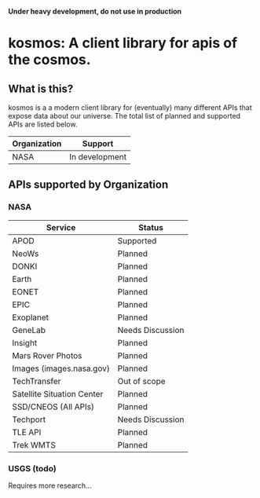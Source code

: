 **Under heavy development, do not use in production**

# kosmos: A client library for apis of the cosmos.

## What is this?

kosmos is a a modern client library for (eventually) many different APIs that
expose data about our universe. The total list of planned and supported APIs
are listed below.

| Organization | Support        |
| ------------ | -------------- |
| NASA         | In development |

## APIs supported by Organization

### NASA

| Service                    | Status           |
| -------------------------- | ---------------- |
| APOD                       | Supported        |
| NeoWs                      | Planned          |
| DONKI                      | Planned          |
| Earth                      | Planned          |
| EONET                      | Planned          |
| EPIC                       | Planned          |
| Exoplanet                  | Planned          |
| GeneLab                    | Needs Discussion |
| Insight                    | Planned          |
| Mars Rover Photos          | Planned          |
| Images (images.nasa.gov)   | Planned          |
| TechTransfer               | Out of scope     |
| Satellite Situation Center | Planned          |
| SSD/CNEOS (All APIs)       | Planned          |
| Techport                   | Needs Discussion |
| TLE API                    | Planned          |
| Trek WMTS                  | Planned          |

### USGS (todo)

Requires more research...
